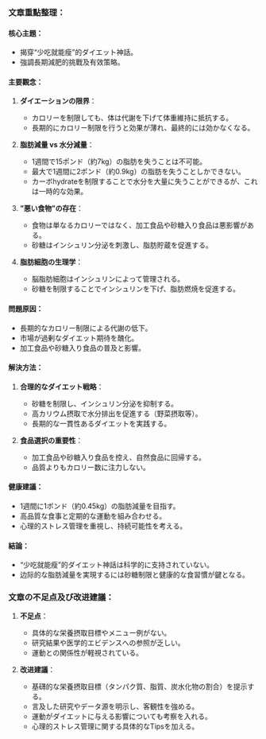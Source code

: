 ### 文章重點整理：

#### 核心主題：
- 揭穿“少吃就能瘦”的ダイエット神話。
- 強調長期減肥的挑戰及有效策略。

#### 主要觀念：
1. **ダイエーションの限界**：
   - カロリーを制限しても、体は代謝を下げて体重維持に抵抗する。
   - 長期的にカロリー制限を行うと効果が薄れ、最終的には効かなくなる。

2. **脂肪減量 vs 水分減量**：
   - 1週間で15ポンド（約7kg）の脂肪を失うことは不可能。
   - 最大で1週間に2ポンド（約0.9kg）の脂肪を失うことしかできない。
   - カーボhydrateを制限することで水分を大量に失うことができるが、これは一時的な効果。

3. **”悪い食物”の存在**：
   - 食物は単なるカロリーではなく、加工食品や砂糖入り食品は悪影響がある。
   - 砂糖はインシュリン分泌を刺激し、脂肪貯蔵を促進する。

4. **脂肪細胞の生理学**：
   - 脳脂肪細胞はインシュリンによって管理される。
   - 砂糖を制限することでインシュリンを下げ、脂肪燃焼を促進する。

#### 問題原因：
- 長期的なカロリー制限による代謝の低下。
- 市場が過剰なダイエット期待を醜化。
- 加工食品や砂糖入り食品の普及と影響。

#### 解決方法：
1. **合理的なダイエット戦略**：
   - 砂糖を制限し、インシュリン分泌を抑制する。
   - 高カリウム摂取で水分排出を促進する（野菜摂取等）。
   - 長期的な一貫性あるダイエットを実践する。

2. **食品選択の重要性**：
   - 加工食品や砂糖入り食品を控え、自然食品に回帰する。
   - 品質よりもカロリー数に注力しない。

#### 健康建議：
- 1週間に1ポンド（約0.45kg）の脂肪減量を目指す。
- 高品質な食事と定期的な運動を組み合わせる。
- 心理的ストレス管理を重視し、持続可能性を考える。

#### 結論：
- “少吃就能瘦”的ダイエット神話は科学的に支持されていない。
- 边际的な脂肪減量を実現するには砂糖制限と健康的な食習慣が鍵となる。


### 文章の不足点及び改进建議：

1. **不足点**：
   - 具体的な栄養摂取目標やメニュー例がない。
   - 研究結果や医学的エビデンスへの参照が乏しい。
   - 運動との関係性が軽視されている。

2. **改进建議**：
   - 基礴的な栄養摂取目標（タンパク質、脂質、炭水化物の割合）を提示する。
   - 言及した研究やデータ源を明示し、客観性を強める。
   - 運動がダイエットに与える影響についても考察を入れる。
   - 心理的ストレス管理に関する具体的なTipsを加える。